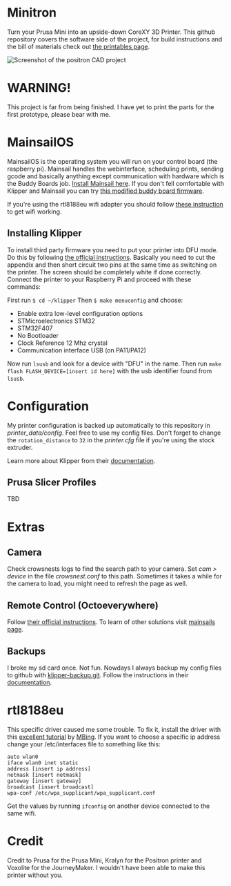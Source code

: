# Minitron
Turn your Prusa Mini into an upside-down CoreXY 3D Printer. This github repository covers the software side of the project, for build instructions and the bill of materials check out [the printables page](https://www.printables.com/model/1022602-minitron).

![Screenshot of the positron CAD project](https://github.com/B1nus/minitron/cad-dark.png)

# WARNING!
This project is far from being finished. I have yet to print the parts for the first prototype, please bear with me.

# MainsailOS
MainsailOS is the operating system you will run on your control board (the raspberry pi). Mainsail handles the webinterface, scheduling prints, sending gcode and basically anything except communication with hardware which is the Buddy Boards job. [Install Mainsail here](https://docs-os.mainsail.xyz/getting-started/raspberry-pi-os-based). If you don't fell comfortable with Klipper and Mainsail you can try [this modified buddy board firmware](https://github.com/Snake-Edition/P32-FW/releases).

If you're using the rtl8188eu wifi adapter you should follow [these instruction](#rtl8188eu) to get wifi working.

## Installing Klipper
To install third party firmware you need to put your printer into DFU mode. Do this by following [the official instructions](https://help.prusa3d.com/article/flashing-custom-firmware-mini_14). Basically you need to cut the appendix and then short circuit two pins at the same time as switching on the printer. The screen should be completely white if done correctly. Connect the printer to your Raspberry Pi and proceed with these commands:

First run `$ cd ~/klipper`
Then `$ make menuconfig` and choose:
- Enable extra low-level configuration options
- STMicroelectronics STM32
- STM32F407
- No Bootloader
- Clock Reference 12 Mhz crystal
- Communication interface USB (on PA11/PA12)

Now run `lsusb` and look for a device with "DFU" in the name. Then run `make flash FLASH_DEVICE=[insert id here]` with the usb identifier found from `lsusb`.

# Configuration
My printer configuration is backed up automatically to this repository in *printer_data/config*. Feel free to use my config files. Don't forget to change the `rotation_distance` to `32` in the *printer.cfg* file if you're using the stock extruder.

Learn more about Klipper from their [documentation](https://www.klipper3d.org/pressure_advance.html).

## Prusa Slicer Profiles
TBD

# Extras
## Camera
Check crowsnests logs to find the search path to your camera. Set *cam > device* in the file *crowsnest.conf* to this path. Sometimes it takes a while for the camera to load, you might need to refresh the page as well.

## Remote Control (Octoeverywhere)
Follow [their official instructions](https://octoeverywhere.com/dashboard?source=mainsail_docs). To learn of other solutions visit [mainsails page](https://docs.mainsail.xyz/overview/quicktips/remote-access).

## Backups
I broke my sd card once. Not fun. Nowdays I always backup my config files to github with [klipper-backup.git](https://github.com/Staubgeborener/klipper-backup?tab=readme-ov-file). Follow the instructions in their [documentation](https://klipperbackup.xyz/).

# rtl8188eu
This specific driver caused me some trouble. To fix it, install the driver with this [excellent tutorial](https://gist.github.com/MBing/de297a8ae5e8a191c55a67a568d20d31) by [MBing](https://gist.github.com/MBing). If you want to choose a specific ip address change your /etc/interfaces file to something like this:
```
auto wlan0
iface wlan0 inet static
address [insert ip address]
netmask [insert netmask]
gateway [insert gateway]
broadcast [insert broadcast]
wpa-conf /etc/wpa_supplicant/wpa_supplicant.conf
```
Get the values by running ```ifconfig``` on another device connected to the same wifi.

# Credit
Credit to Prusa for the Prusa Mini, Kralyn for the Positron printer and Voxolite for the JourneyMaker. I wouldn't have been able to make this printer without you.
